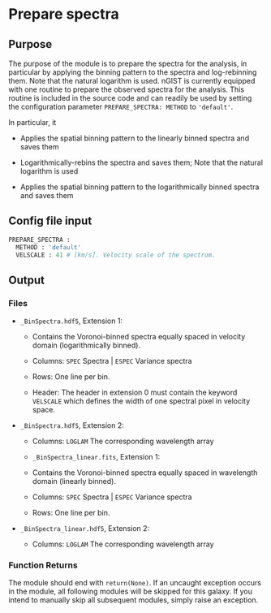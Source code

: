 # Prepare spectra

## Purpose

The purpose of the module is to prepare the spectra for the analysis, in particular by applying the binning pattern to the spectra and log-rebinning them. Note that the natural logarithm is used. nGIST is currently equipped with one routine to prepare the observed spectra for the analysis. This routine is included in the source code and can readily be used by setting the configuration parameter `PREPARE_SPECTRA: METHOD` to `'default'`.

In particular, it

- Applies the spatial binning pattern to the linearly binned spectra and saves them

- Logarithmically-rebins the spectra and saves them; Note that the natural logarithm is used

- Applies the spatial binning pattern to the logarithmically binned spectra and saves them

## Config file input 
```py
PREPARE_SPECTRA :
  METHOD : 'default'
  VELSCALE : 41 # [km/s]. Velocity scale of the spectrum.
```

## Output

### Files
- `_BinSpectra.hdf5`, Extension 1:

    - Contains the Voronoi-binned spectra equally spaced in velocity domain (logarithmically binned).

    - Columns: `SPEC` Spectra | `ESPEC` Variance spectra

    - Rows: One line per bin.

    - Header: The header in extension 0 must contain the keyword `VELSCALE` which defines the width of one spectral pixel in velocity space.

- `_BinSpectra.hdf5`, Extension 2:

    - Columns: `LOGLAM` The corresponding wavelength array

    - `_BinSpectra_linear.fits`, Extension 1:

    - Contains the Voronoi-binned spectra equally spaced in wavelength domain (linearly binned).

    - Columns: `SPEC` Spectra | `ESPEC` Variance spectra

    - Rows: One line per bin.

- `_BinSpectra_linear.hdf5`, Extension 2:

    - Columns: `LOGLAM` The corresponding wavelength array

### Function Returns

The module should end with `return(None)`. If an uncaught exception occurs in the module, all following modules will be skipped for this galaxy. If you intend to manually skip all subsequent modules, simply raise an exception.
